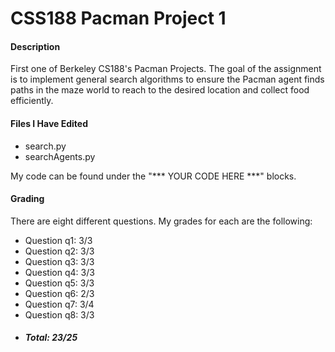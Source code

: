 # CSS188 Pacman Project 1

#### Description
First one of Berkeley CS188's Pacman Projects. The goal of the assignment is to implement general search algorithms to ensure the Pacman agent finds paths in the maze world to reach to the desired location and collect food efficiently.

#### Files I Have Edited
- search.py
- searchAgents.py


My code can be found under the "*** YOUR CODE HERE ***" blocks.


#### Grading
There are eight different questions. My grades for each are the following:
- Question q1: 3/3
- Question q2: 3/3
- Question q3: 3/3
- Question q4: 3/3
- Question q5: 3/3
- Question q6: 2/3
- Question q7: 3/4
- Question q8: 3/3
- ##### Total: 23/25
